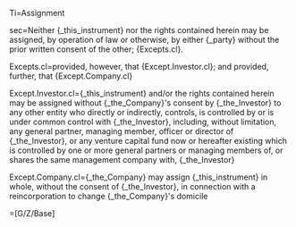 Ti=Assignment

sec=Neither {_this_instrument} nor the rights contained herein may be assigned, by operation of law or otherwise, by either {_party} without the prior written consent of the other; {Excepts.cl}.

Excepts.cl=provided, however, that {Except.Investor.cl}; and provided, further, that {Except.Company.cl}

Except.Investor.cl={_this_instrument} and/or the rights contained herein may be assigned without {_the_Company}'s consent by {_the_Investor} to any other entity who directly or indirectly, controls, is controlled by or is under common control with {_the_Investor}, including, without limitation, any general partner, managing member, officer or director of {_the_Investor}, or any venture capital fund now or hereafter existing which is controlled by one or more general partners or managing members of, or shares the same management company with, {_the_Investor}

Except.Company.cl={_the_Company} may assign {_this_instrument} in whole, without the consent of {_the_Investor}, in connection with a reincorporation to change {_the_Company}'s domicile

=[G/Z/Base]
